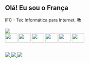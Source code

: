 ## Olá! Eu sou o França
IFC - Tec Informática para Internet. 📚
<div>
    
<img src="https://github-readme-stats.vercel.app/api?username=EoFrancaa&show_icons=true&bg_color=00000000">



</div>

<div>
<img height="30" width="40" src="https://cdn.jsdelivr.net/gh/devicons/devicon@latest/icons/vuejs/vuejs-original.svg" />
<img height="30" width="40"  src="https://cdn.jsdelivr.net/gh/devicons/devicon@latest/icons/django/django-plain-wordmark.svg" />
<img height="30" width="40"  src="https://cdn.jsdelivr.net/gh/devicons/devicon@latest/icons/javascript/javascript-original.svg" />
<img height="30" width="40" src="https://cdn.jsdelivr.net/gh/devicons/devicon@latest/icons/css3/css3-original.svg" />
<img height="30" width="40" src="https://cdn.jsdelivr.net/gh/devicons/devicon@latest/icons/html5/html5-original.svg" />
<img height="30" width="40" src="https://cdn.jsdelivr.net/gh/devicons/devicon@latest/icons/mysql/mysql-original.svg" />
</div>

##
<div>
    
<a href="https://www.instagram.com/eo_francaa/"  target="_blank"> <img src="https://img.shields.io/badge/Instagram-E4405F?style=for-the-badge&logo=instagram&logoColor=white"  target="_blank">
<a href="https://x.com/EoFrancaa?t=HY59PrXe1tkqdgfR2wG3HA&s=09"  target="_blank"><img src="https://img.shields.io/badge/Twitter-1DA1F2?style=for-the-badge&logo=twitter&logoColor=white"   target="_blank">
<a href="https://www.linkedin.com/in/rafael-de-fran%C3%A7a-26009b240/"  target="_blank"><img src="https://img.shields.io/badge/LinkedIn-0077B5?style=for-the-badge&logo=linkedin&logoColor=white"   target="_blank">

</div>




